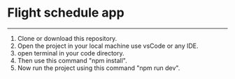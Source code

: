 # Flight schedule app

---

1. Clone or download this repository.
2. Open the project in your local machine use vsCode or any IDE.
3. open terminal in your code directory.
4. Then use this command "npm install".
5. Now run the project using this command "npm run dev".
